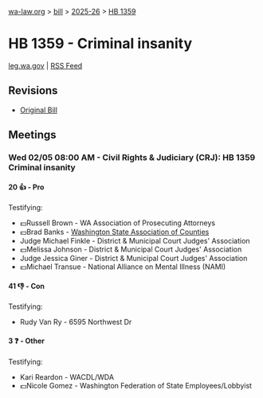 [wa-law.org](/) > [bill](/bill/) > [2025-26](/bill/2025-26/) > [HB 1359](/bill/2025-26/hb/1359/)

# HB 1359 - Criminal insanity
[leg.wa.gov](https://app.leg.wa.gov/billsummary?BillNumber=1359&Year=2025&Initiative=false) | [RSS Feed](./rss.xml)

## Revisions
* [Original Bill](1/)

## Meetings
### Wed 02/05 08:00 AM - Civil Rights & Judiciary (CRJ): HB 1359 Criminal insanity
#### 20 👍 - Pro
Testifying:
* 💵Russell Brown - WA Association of Prosecuting Attorneys
* 💵Brad Banks - [Washington State Association of Counties](/org/washington_state_association_of_counties/)
* Judge Michael Finkle - District & Municipal Court Judges' Association
* 💵Melissa Johnson - District & Municipal Court Judges' Association
* Judge Jessica Giner - District & Municipal Court Judges' Association
* 💵Michael Transue - National Alliance on Mental Illness (NAMI)

#### 41 👎 - Con
Testifying:
* Rudy Van Ry - 6595 Northwest Dr

#### 3 ❓ - Other
Testifying:
* Kari Reardon - WACDL/WDA
* 💵Nicole Gomez - Washington Federation of State Employees/Lobbyist
